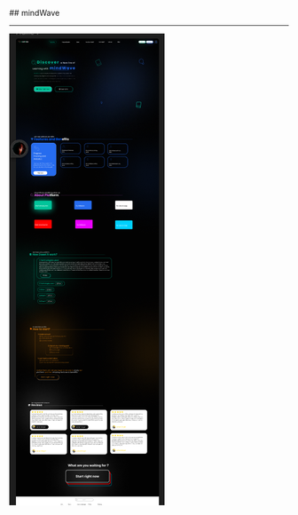 ##  m i n d W a v e 

---
 
![alt text](https://github.com/VP859/mindWave/blob/main/image.png "layout")
